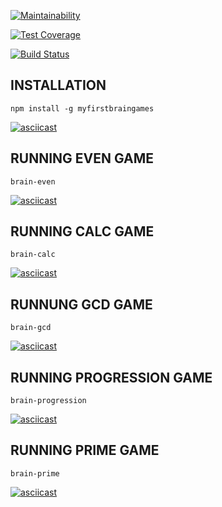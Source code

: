 [![Maintainability](https://api.codeclimate.com/v1/badges/5c4bbf9663644f5ae945/maintainability)](https://codeclimate.com/github/ZHUT1/project-lvl1-s442/maintainability)

[![Test Coverage](https://api.codeclimate.com/v1/badges/5c4bbf9663644f5ae945/test_coverage)](https://codeclimate.com/github/ZHUT1/project-lvl1-s442/test_coverage)

[![Build Status](https://travis-ci.org/ZHUT1/project-lvl1-s442.svg?branch=master)](https://travis-ci.org/ZHUT1/project-lvl1-s442)

## INSTALLATION
`npm install -g myfirstbraingames` 

[![asciicast](https://asciinema.org/a/fYEy5a5jzWmwYN53PaG9Tl5ea.svg)](https://asciinema.org/a/fYEy5a5jzWmwYN53PaG9Tl5ea)

## RUNNING EVEN GAME
`brain-even`

[![asciicast](https://asciinema.org/a/Qimnz3vQ8eyGFOTe1iIgqYxRa.svg)](https://asciinema.org/a/Qimnz3vQ8eyGFOTe1iIgqYxRa)

## RUNNING CALC GAME
`brain-calc`

[![asciicast](https://asciinema.org/a/JkxHTwD0eV0fkifnjuq3zRybe.svg)](https://asciinema.org/a/JkxHTwD0eV0fkifnjuq3zRybe)

## RUNNUNG GCD GAME
`brain-gcd`

[![asciicast](https://asciinema.org/a/lahSFmitHibJG66nwPrgh5TTL.svg)](https://asciinema.org/a/lahSFmitHibJG66nwPrgh5TTL)

## RUNNING PROGRESSION GAME
`brain-progression`

[![asciicast](https://asciinema.org/a/JDW0c6hi2HSYdLYtOxPcm7H1b.svg)](https://asciinema.org/a/JDW0c6hi2HSYdLYtOxPcm7H1b)

## RUNNING PRIME GAME
`brain-prime`

[![asciicast](https://asciinema.org/a/P1KOsTf8FBpJmUAqnclGVl6tP.svg)](https://asciinema.org/a/P1KOsTf8FBpJmUAqnclGVl6tP)
